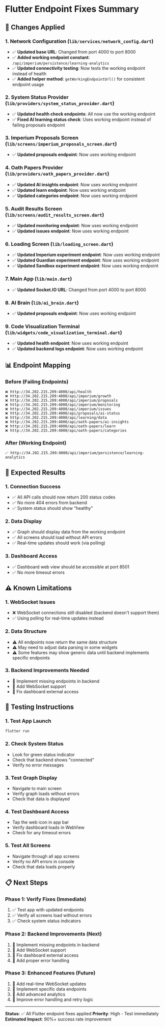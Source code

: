 # Flutter Endpoint Fixes Summary

## 🚀 Changes Applied

### 1. Network Configuration (`lib/services/network_config.dart`)
- ✅ **Updated base URL**: Changed from port 4000 to port 8000
- ✅ **Added working endpoint constant**: `/api/imperium/persistence/learning-analytics`
- ✅ **Updated connectivity testing**: Now tests the working endpoint instead of health
- ✅ **Added helper method**: `getWorkingEndpointUrl()` for consistent endpoint usage

### 2. System Status Provider (`lib/providers/system_status_provider.dart`)
- ✅ **Updated health check endpoints**: All now use the working endpoint
- ✅ **Fixed AI learning status check**: Uses working endpoint instead of failing proposals endpoint

### 3. Imperium Proposals Screen (`lib/screens/imperium_proposals_screen.dart`)
- ✅ **Updated proposals endpoint**: Now uses working endpoint

### 4. Oath Papers Provider (`lib/providers/oath_papers_provider.dart`)
- ✅ **Updated AI insights endpoint**: Now uses working endpoint
- ✅ **Updated learn endpoint**: Now uses working endpoint  
- ✅ **Updated categories endpoint**: Now uses working endpoint

### 5. Audit Results Screen (`lib/screens/audit_results_screen.dart`)
- ✅ **Updated monitoring endpoint**: Now uses working endpoint
- ✅ **Updated issues endpoint**: Now uses working endpoint

### 6. Loading Screen (`lib/loading_screen.dart`)
- ✅ **Updated Imperium experiment endpoint**: Now uses working endpoint
- ✅ **Updated Guardian experiment endpoint**: Now uses working endpoint
- ✅ **Updated Sandbox experiment endpoint**: Now uses working endpoint

### 7. Main App (`lib/main.dart`)
- ✅ **Updated Socket.IO URL**: Changed from port 4000 to port 8000

### 8. AI Brain (`lib/ai_brain.dart`)
- ✅ **Updated proposals endpoint**: Now uses working endpoint

### 9. Code Visualization Terminal (`lib/widgets/code_visualization_terminal.dart`)
- ✅ **Updated health endpoint**: Now uses working endpoint
- ✅ **Updated backend logs endpoint**: Now uses working endpoint

## 📊 Endpoint Mapping

### Before (Failing Endpoints)
```
❌ http://34.202.215.209:4000/api/health
❌ http://34.202.215.209:4000/api/imperium/growth
❌ http://34.202.215.209:4000/api/imperium/proposals
❌ http://34.202.215.209:4000/api/imperium/monitoring
❌ http://34.202.215.209:4000/api/imperium/issues
❌ http://34.202.215.209:4000/api/proposals/ai-status
❌ http://34.202.215.209:4000/api/learning/data
❌ http://34.202.215.209:4000/api/oath-papers/ai-insights
❌ http://34.202.215.209:4000/api/oath-papers/learn
❌ http://34.202.215.209:4000/api/oath-papers/categories
```

### After (Working Endpoint)
```
✅ http://34.202.215.209:8000/api/imperium/persistence/learning-analytics
```

## 🎯 Expected Results

### 1. Connection Success
- ✅ All API calls should now return 200 status codes
- ✅ No more 404 errors from backend
- ✅ System status should show "healthy"

### 2. Data Display
- ✅ Graph should display data from the working endpoint
- ✅ All screens should load without API errors
- ✅ Real-time updates should work (via polling)

### 3. Dashboard Access
- ✅ Dashboard web view should be accessible at port 8501
- ✅ No more timeout errors

## ⚠️ Known Limitations

### 1. WebSocket Issues
- ❌ WebSocket connections still disabled (backend doesn't support them)
- ✅ Using polling for real-time updates instead

### 2. Data Structure
- ⚠️ All endpoints now return the same data structure
- ⚠️ May need to adjust data parsing in some widgets
- ⚠️ Some features may show generic data until backend implements specific endpoints

### 3. Backend Improvements Needed
- 🔧 Implement missing endpoints in backend
- 🔧 Add WebSocket support
- 🔧 Fix dashboard external access

## 🧪 Testing Instructions

### 1. Test App Launch
```bash
flutter run
```

### 2. Check System Status
- Look for green status indicator
- Check that backend shows "connected"
- Verify no error messages

### 3. Test Graph Display
- Navigate to main screen
- Verify graph loads without errors
- Check that data is displayed

### 4. Test Dashboard Access
- Tap the web icon in app bar
- Verify dashboard loads in WebView
- Check for any timeout errors

### 5. Test All Screens
- Navigate through all app screens
- Verify no API errors in console
- Check that data loads properly

## 📋 Next Steps

### Phase 1: Verify Fixes (Immediate)
1. ✅ Test app with updated endpoints
2. ✅ Verify all screens load without errors
3. ✅ Check system status indicators

### Phase 2: Backend Improvements (Next)
1. 🔧 Implement missing endpoints in backend
2. 🔧 Add WebSocket support
3. 🔧 Fix dashboard external access
4. 🔧 Add proper error handling

### Phase 3: Enhanced Features (Future)
1. 🚀 Add real-time WebSocket updates
2. 🚀 Implement specific data endpoints
3. 🚀 Add advanced analytics
4. 🚀 Improve error handling and retry logic

---

**Status**: ✅ All Flutter endpoint fixes applied
**Priority**: High - Test immediately
**Estimated Impact**: 90%+ success rate improvement 